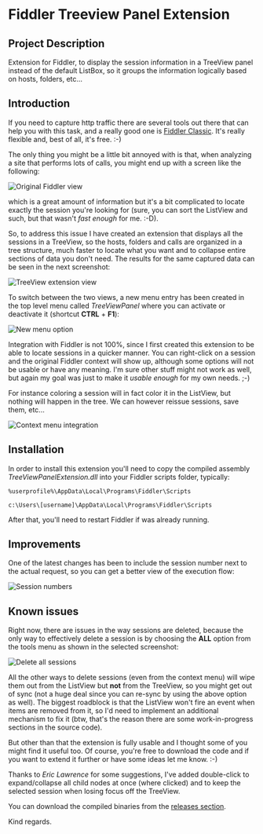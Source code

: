 # Fiddler Treeview Panel Extension

## Project Description
Extension for Fiddler, to display the session information in a TreeView panel instead of the default ListBox, so it groups the information logically based on hosts, folders, etc...

## Introduction
If you need to capture http traffic there are several tools out there that can help you with this task, and a really good one is [Fiddler Classic](https://www.telerik.com/download/fiddler).
It's really flexible and, best of all, it's free. :-)

The only thing you might be a little bit annoyed with is that, when analyzing a site that performs lots of calls, you might end up with a screen like the following:

![Original Fiddler view](./images/Home_fiddler1.png)

which is a great amount of information but it's a bit complicated to locate exactly the session you're looking for (sure, you can sort the ListView and such, but that wasn't _fast enough_ for me. :-D).

So, to address this issue I have created an extension that displays all the sessions in a TreeView, so the hosts, folders and calls are organized in a tree structure, much faster to locate what you want and to collapse entire sections of data you don't need. The results for the same captured data can be seen in the next screenshot:

![TreeView extension view](./images/Home_fiddler2.png)

To switch between the two views, a new menu entry has been created in the top level menu called _TreeViewPanel_ where you can activate or deactivate it (shortcut **CTRL** + **F1**):

![New menu option](./images/Home_fiddler3.png)

Integration with Fiddler is not 100%, since I first created this extension to be able to locate sessions in a quicker manner. You can right-click on a session and the original Fiddler context will show up, although some options will not be usable or have any meaning. I'm sure other stuff might not work as well, but again my goal was just to make it _usable enough_ for my own needs. ;-)

For instance coloring a session will in fact color it in the ListView, but nothing will happen in the tree.
We can however reissue sessions, save them, etc...

![Context menu integration](./images/Home_fiddler4.png)

## Installation
In order to install this extension you'll need to copy the compiled assembly _TreeViewPanelExtension.dll_ into your Fiddler scripts folder, typically:

```%userprofile%\AppData\Local\Programs\Fiddler\Scripts```

```c:\Users\[username]\AppData\Local\Programs\Fiddler\Scripts```

After that, you'll need to restart Fiddler if was already running.

## Improvements
One of the latest changes has been to include the session number next to the actual request, so you can get a better view of the execution flow:

![Session numbers](./images/Session-Numbers.png)

## Known issues
Right now, there are issues in the way sessions are deleted, because the only way to effectively delete a session is by choosing the **ALL** option from the tools menu as shown in the selected screenshot:

![Delete all sessions](./images/Home_fiddler5.png)

All the other ways to delete sessions (even from the context menu) will wipe them out from the ListView but **not** from the TreeView, so you might get out of sync (not a huge deal since you can re-sync by using the above option as well). The biggest roadblock is that the ListView won't fire an event when items are removed from it, so I'd need to implement an additional mechanism to fix it (btw, that's the reason there are some work-in-progress sections in the source code).

But other than that the extension is fully usable and I thought some of you might find it useful too.
Of course, you're free to download the code and if you want to extend it further or have some ideas let me know. :-)

Thanks to *Eric Lawrence* for some suggestions, I've added double-click to expand/collapse all child nodes at once (where clicked) and to keep the selected session when losing focus off the TreeView.

You can download the compiled binaries from the [releases section](https://github.com/gamosoft/FiddlerTreeviewPanel/releases).

Kind regards.
